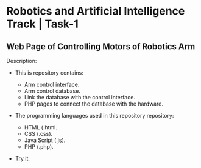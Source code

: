 # Robotics and Artificial Intelligence Track | Task-1

## Web Page of Controlling Motors of Robotics Arm

Description:


- This is repository contains:
  - Arm control interface.
  - Arm control database.
  - Link the database with the control interface.
  - PHP pages to connect the database with the hardware.

- The programming languages used in this repository repository:
    - HTML (.html.
    - CSS (.css).
    - Java Script (.js).
    - PHP (.php).


- [Try it](https://ahmadsamiii.github.io/RoboticsArmInterfaceControlPanel/):


